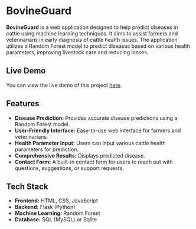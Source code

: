 # BovineGuard

**BovineGuard** is a web application designed to help predict diseases in cattle using machine learning techniques. It aims to assist farmers and veterinarians in early diagnosis of cattle health issues. The application utilizes a Random Forest model to predict diseases based on various health parameters, improving livestock care and reducing losses.

## Live Demo

You can view the live demo of this project [here](https://bovineguard.onrender.com).

## Features

- **Disease Prediction:** Provides accurate disease predictions using a Random Forest model.
- **User-Friendly Interface:** Easy-to-use web interface for farmers and veterinarians.
- **Health Parameter Input:** Users can input various cattle health parameters for prediction.
- **Comprehensive Results:** Displays predicted disease.
- **Contact Form:** A built-in contact form for users to reach out with questions, suggestions, or support requests. 

  
## Tech Stack

- **Frontend:** HTML, CSS, JavaScript
- **Backend:** Flask (Python)
- **Machine Learning:** Random Forest
- **Database:** SQL (MySQL) or Sqlite


